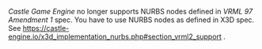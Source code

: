 _Castle Game Engine_ no longer supports NURBS nodes defined in _VRML 97 Amendment 1_ spec.
You have to use NURBS nodes as defined in X3D spec.
See https://castle-engine.io/x3d_implementation_nurbs.php#section_vrml2_support .
